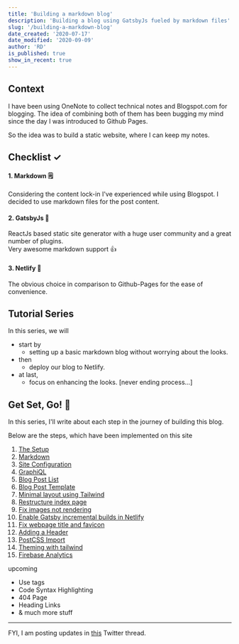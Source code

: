 ```yaml
---
title: 'Building a markdown blog'
description: 'Building a blog using GatsbyJs fueled by markdown files'
slug: '/building-a-markdown-blog'
date_created: '2020-07-17'
date_modified: '2020-09-09'
author: 'RD'
is_published: true
show_in_recent: true
---
```


## Context

I have been using OneNote to collect technical notes and Blogspot.com for blogging. The idea of combining both of them has been bugging my mind since the day I was introduced to Github Pages.

So the idea was to build a static website, where I can keep my notes.   

## Checklist ✓

#### 1. Markdown 🗒  
Considering the content lock-in I've experienced while using Blogspot. I decided to use markdown files for the post content.

#### 2.  GatsbyJs 🤩
ReactJs based static site generator with a huge user community and a great number of plugins.  
Very awesome markdown support 👍  

#### 3. Netlify 🙌
The obvious choice in comparison to Github-Pages for the ease of convenience.  

## Tutorial Series 

In this series, we will   
  - start by 
    - setting up a basic markdown blog without worrying about the looks.  
  - then 
    - deploy our blog to Netlify.  
  - at last, 
    - focus on enhancing the looks. [never ending process...]  

## Get Set, Go! 🚀  

In this series, I'll write about each step in the journey of building this blog.


Below are the steps, which have been implemented on this site 

1. [The Setup](/building-a-markdown-blog/setup)  
2. [Markdown](/building-a-markdown-blog/markdown)
3. [Site Configuration](/building-a-markdown-blog/site-configuration)
4. [GraphiQL](/building-a-markdown-blog/graphiql)
5. [Blog Post List](/building-a-markdown-blog/blog-post-list)
6. [Blog Post Template](/building-a-markdown-blog/blog-post-template)
7. [Minimal layout using Tailwind](/building-a-markdown-blog/layout-using-tailwind)
8. [Restructure index page](/building-a-markdown-blog/restructure-index-page)
9. [Fix images not rendering](/building-a-markdown-blog/fix-images-not-rendering)
10. [Enable Gatsby incremental builds in Netlify](/building-a-markdown-blog/enable-gatsby-incremental-builds-in-netlify)
11. [Fix webpage title and favicon](/building-a-markdown-blog/fix-webpage-title-and-favicon)
12. [Adding a Header](/building-a-markdown-blog/add-header)
13. [PostCSS Import](/building-a-markdown-blog/postcss-import)
14. [Theming with tailwind](/building-a-markdown-blog/theming-with-tailwind)
15. [Firebase Analytics](/building-a-markdown-blog/firebase-analytics)

upcoming

- Use tags
- Code Syntax Highlighting
- 404 Page
- Heading Links
- & much more stuff

---
 
FYI, I am posting updates in [this](https://twitter.com/raevilman/status/1284204852155830272?s=20) Twitter thread.    
